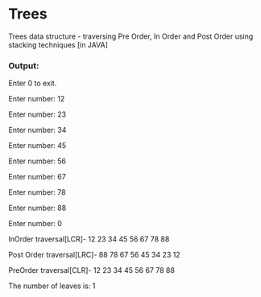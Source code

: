 # Trees
Trees data structure - traversing Pre Order, In Order and Post Order using stacking techniques [in JAVA]

### Output:
Enter 0 to exit. 

Enter number: 12

Enter number: 23

Enter number: 34

Enter number: 45

Enter number: 56

Enter number: 67

Enter number: 78

Enter number: 88

Enter number: 0

InOrder traversal[LCR]-		12	23	34	45	56	67	78	88

Post Order traversal[LRC]-	88	78	67	56	45	34	23	12	

PreOrder traversal[CLR]-	12	23	34	45	56	67	78	88	

The number of leaves is: 1
